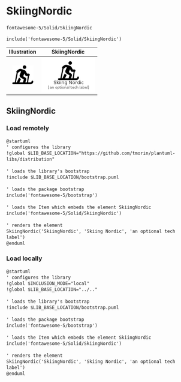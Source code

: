 # SkiingNordic


```text
fontawesome-5/Solid/SkiingNordic
```

```text
include('fontawesome-5/Solid/SkiingNordic')
```



| Illustration | SkiingNordic |
| :---: | :---: |
| ![illustration for Illustration](../../fontawesome-5/Solid/SkiingNordic.png) | ![illustration for SkiingNordic](../../fontawesome-5/Solid/SkiingNordic.Local.png) |




## SkiingNordic

### Load remotely
```plantuml
@startuml
' configures the library
!global $LIB_BASE_LOCATION="https://github.com/tmorin/plantuml-libs/distribution"

' loads the library's bootstrap
!include $LIB_BASE_LOCATION/bootstrap.puml

' loads the package bootstrap
include('fontawesome-5/bootstrap')

' loads the Item which embeds the element SkiingNordic
include('fontawesome-5/Solid/SkiingNordic')

' renders the element
SkiingNordic('SkiingNordic', 'Skiing Nordic', 'an optional tech label')
@enduml
```

### Load locally
```plantuml
@startuml
' configures the library
!global $INCLUSION_MODE="local"
!global $LIB_BASE_LOCATION="../.."

' loads the library's bootstrap
!include $LIB_BASE_LOCATION/bootstrap.puml

' loads the package bootstrap
include('fontawesome-5/bootstrap')

' loads the Item which embeds the element SkiingNordic
include('fontawesome-5/Solid/SkiingNordic')

' renders the element
SkiingNordic('SkiingNordic', 'Skiing Nordic', 'an optional tech label')
@enduml
```


